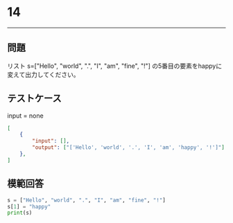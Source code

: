 # 14

---
## 問題

リスト s=["Hello", "world", ".", "I", "am", "fine", "!"] の5番目の要素をhappyに変えて出力してください。

## テストケース
input = none
```json
[
	{
		"input": [],
		"output": ["['Hello', 'world', '.', 'I', 'am', 'happy', '!']"]
  	},
]
```

## 模範回答
```python
s = ["Hello", "world", ".", "I", "am", "fine", "!"]
s[1] = "happy"
print(s)
```